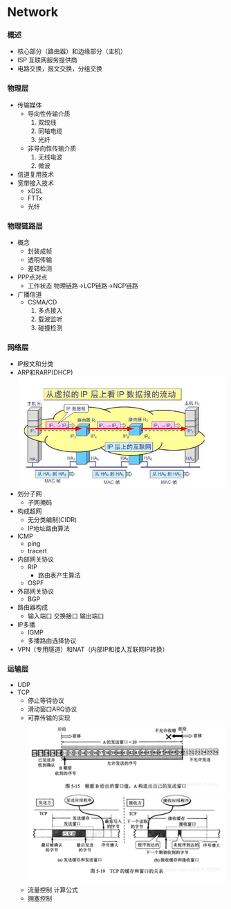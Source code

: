 # Network

### 概述
* 核心部分（路由器）和边缘部分（主机）
* ISP 互联网服务提供商
* 电路交换，报文交换，分组交换

### 物理层
* 传输媒体
    * 导向性传输介质
        1. 双绞线
        2. 同轴电缆
        3. 光纤
    * 非导向性传输介质
        1. 无线电波
        2. 微波
* 信道复用技术
* 宽带接入技术
    * xDSL
    * FTTx
    * 光纤
    
### 物理链路层
* 概念
    * 封装成帧
    * 透明传输
    * 差错检测
* PPP点对点
  * 工作状态 物理链路->LCP链路->NCP链路
* 广播信道
  * CSMA/CD
    1. 多点接入
    2. 载波监听
    3. 碰撞检测
    
### 网络层
* IP报文和分类
* ARP和RARP(DHCP)
  ![](ip_mac_transfer.png)
* 划分子网
    * 子网掩码
* 构成超网
    * 无分类编制(CIDR)
    * IP地址路由算法
* ICMP
    * ping
    * tracert
* 内部网关协议
  * RIP
    * 路由表产生算法
  * OSPF
* 外部网关协议
  * BGP
* 路由器构成 
  * 输入端口 交换接口 输出端口
* IP多播
  * IGMP
  * 多播路由选择协议
* VPN（专用隧道）和NAT（内部IP和接入互联网IP转换）

### 运输层
* UDP
* TCP
  * 停止等待协议
  * 滑动窗口ARQ协议
  * 可靠传输的实现
    ![](tcp_send_window.png)
    ![](tcp_window.png)
  * 流量控制 
    计算公式
  * 拥塞控制